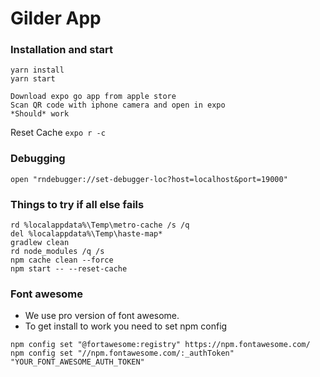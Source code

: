 # Gilder App

### Installation and start

```
yarn install
yarn start

Download expo go app from apple store
Scan QR code with iphone camera and open in expo
*Should* work
```

Reset Cache
`expo r -c`

### Debugging

`open "rndebugger://set-debugger-loc?host=localhost&port=19000"`

### Things to try if all else fails

```
rd %localappdata%\Temp\metro-cache /s /q
del %localappdata%\Temp\haste-map*
gradlew clean
rd node_modules /q /s
npm cache clean --force
npm start -- --reset-cache
```

### Font awesome

- We use pro version of font awesome.
- To get install to work you need to set npm config

```
npm config set "@fortawesome:registry" https://npm.fontawesome.com/
npm config set "//npm.fontawesome.com/:_authToken" "YOUR_FONT_AWESOME_AUTH_TOKEN"
```
